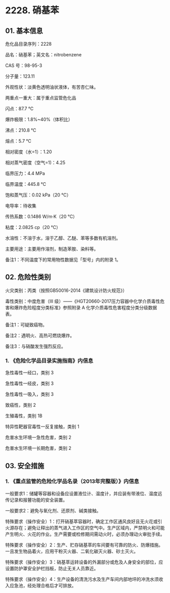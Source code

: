 # 2228. 硝基苯

## 01. 基本信息

危化品目录序列：2228

品名：硝基苯；英文名：nitrobenzene

CAS 号：98-95-3

分子量：123.11

外观性状：淡黄色透明油状液体，有苦杏仁味。

两重点一重大：属于重点监管危化品

闪点：87.7 ℃

爆炸极限：1.8%~40%（体积比）

沸点：210.8 ℃

熔点：5.7 ℃

相对密度（水=1）：1.20

相对蒸气密度（空气=1)：4.25

临界压力：4.4 MPa

临界温度：445.8 ℃

饱和蒸气压：0.02 kPa（20 ℃）

电导率：待收集

传热系数：0.1486 W/m·K（20 ℃）

粘度：2.0825 cp（20 ℃）

水溶性：不溶于水，溶于乙醇、乙醚、苯等多数有机溶剂。

主要用途：主要用作溶剂，制造苯胺、染料等。

备注1：不同温度下的常用物性数据见「型号」内的附录 1。

## 02. 危险性类别

火灾类别：丙类（按照GB50016-2014《建筑设计防火规范》）

毒性类别：中度危害（Ⅲ 级）——《HGT20660-2017压力容器中化学介质毒性危害和爆炸危险程度分类标准》参照附录 A 化学介质毒性危害程度分类分级数据表。

备注1：可疑致癌物。

备注2：遇明火、高热可燃烧爆炸。

备注3：与硝酸发生强烈反应。

### 1. 《危险化学品目录实施指南》内信息

急性毒性一经口，类别 3 

急性毒性一经皮，类别 3 

急性毒性一吸入，类别 3

致癌性，类别 2 

生殖毒性，类别 1B

特异性靶器官毒性一反复接触，类别 1 

危害水生环境一急性危害，类别 2 

危害水生环境一长期危害，类别 2

## 03. 安全措施

### 1. 《重点监管的危险化学品名录（2013年完整版）》内信息

一般要求1：储罐等容器和设备应设置液位计、温度计，并应装有带液位、温度远传记录和报瞽功能的安全装置。

一般要求2：避免与氧化剂、还原剂、碱类接触。

特殊要求（操作安全）1：打开硝基萃容器时，确定工作区通风良好且无火花或引火源存在；避免让释出的蒸气进入工作区的空气中。生产区域内，严禁明火和可能产生明火、火花的作业。生产需要或检修期间需动火时，必须办理动火审批手续。

特殊要求（操作安全）2：生产、贮存硝基萃的车间要有可靠的防火、防爆措施。一且发生物品着火，应用干粉灭火器、二氧化碳灭火器、砂土灭火。

特殊要求（操作安全）3：硝基萃运转设备的外漏部分或危及人身安全的部位，应设置防护罩安全护栏挡板，防止无关人员靠近。

特殊要求（操作安全）4：生产设备的清洗污水及生产车间内部地坪的冲洗水须收入应急池，经处理合格后才可排放。
